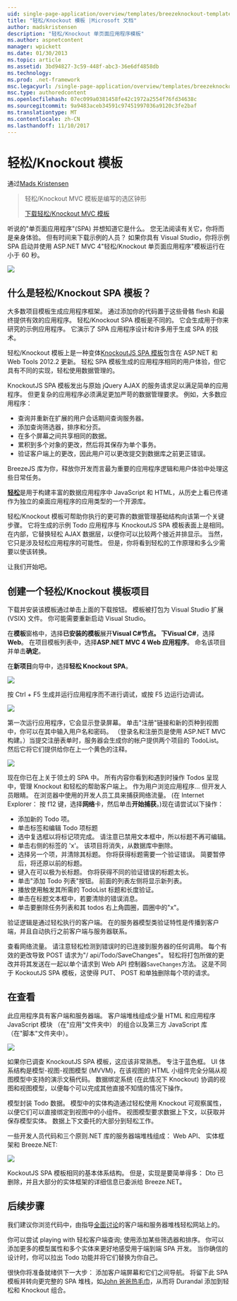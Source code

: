 ```yaml
---
uid: single-page-application/overview/templates/breezeknockout-template
title: "轻松/Knockout 模板 |Microsoft 文档"
author: madskristensen
description: "轻松/Knockout 单页面应用程序模板"
ms.author: aspnetcontent
manager: wpickett
ms.date: 01/30/2013
ms.topic: article
ms.assetid: 3bd94827-3c59-448f-abc3-36e6df4858db
ms.technology: 
ms.prod: .net-framework
msc.legacyurl: /single-page-application/overview/templates/breezeknockout-template
msc.type: authoredcontent
ms.openlocfilehash: 07ec099a0381458fe42c1972a2554f76fd34638c
ms.sourcegitcommit: 9a9483aceb34591c97451997036a9120c3fe2baf
ms.translationtype: MT
ms.contentlocale: zh-CN
ms.lasthandoff: 11/10/2017
---
```

<a name="breezeknockout-template"></a>轻松/Knockout 模板
====================
通过[Mads Kristensen](https://github.com/madskristensen)

> 轻松/Knockout MVC 模板是编写的选区钟形
> 
> [下载轻松/Knockout MVC 模板](https://go.microsoft.com/fwlink/?LinkId=282649)


听说的"单页面应用程序"(SPA) 并想知道它是什么。 您无法阅读有关它，你将而是亲身体验。 但有时间来下载示例的人员？ 如果你具有 Visual Studio，你将示例 SPA 启动并使用 ASP.NET MVC 4"轻松/Knockout 单页面应用程序"模板运行在小于 60 秒。

![](http://www.breezejs.com/sites/all/images/spa-template/ZephyrRunning.png)

## <a name="what-is-the-breezeknockout-spa-template"></a>什么是轻松/Knockout SPA 模板？

大多数项目模板生成应用程序框架。 通过添加你的代码置于这些骨骼 flesh 和最终提供有效的应用程序。 轻松/Knockout SPA 模板是不同的。 它会生成用于你来研究的示例应用程序。 它演示了 SPA 应用程序设计和许多用于生成 SPA 的技术。

轻松/Knockout 模板上是一种变体[KnockoutJS SPA 模板](../introduction/knockoutjs-template.md)包含在 ASP.NET 和 Web Tools 2012.2 更新。 轻松 SPA 模板生成的应用程序相同的用户体验，但它具有不同的实现，轻松使用数据管理的。

KnockoutJS SPA 模板发出与原始 jQuery AJAX 的服务请求足以满足简单的应用程序。 但更复杂的应用程序必须满足更加严苛的数据管理要求。 例如，大多数应用程序：

- 查询并重新在扩展的用户会话期间查询服务器。
- 添加查询筛选器，排序和分页。
- 在多个屏幕之间共享相同的数据。
- 累积到多个对象的更改，然后将其保存为单个事务。
- 验证客户端上的更改，因此用户可以更改提交到数据库之前更正错误。

BreezeJS 库为你，释放你开发而言最为重要的应用程序逻辑和用户体验中处理这些日常任务。

[**轻松**](http://www.breezejs.com/?utm_source=ms-spa)是用于构建丰富的数据应用程序中 JavaScript 和 HTML，从历史上看已传递作为独立的桌面应用程序的应用类型的一个开源库。

轻松/Knockout 模板可帮助你执行的更可靠的数据管理基础结构向该第一个关键步骤。 它将生成的示例 Todo 应用程序与 KnockoutJS SPA 模板表面上是相同。 在内部，它替换轻松 AJAX 数据层，以便你可以比较两个接近并排显示。 当然，它只是涉及轻松应用程序的可能性。 但是，你将看到轻松的工作原理和多么少需要以使该转换。

让我们开始吧。

## <a name="create-a-breezeknockout-template-project"></a>创建一个轻松/Knockout 模板项目

下载并安装该模板通过单击上面的下载按钮。 模板被打包为 Visual Studio 扩展 (VSIX) 文件。 你可能需要重新启动 Visual Studio。

在**模板**窗格中，选择**已安装的模板**展开**Visual C#**节点。 下**Visual C#**，选择**Web**。 在项目模板列表中，选择**ASP.NET MVC 4 Web 应用程序**。 命名该项目并单击**确定**。

在**新项目**向导中，选择**轻松 Knockout SPA**。

![](http://www.breezejs.com/sites/all/images/spa-template/SelectBreezeKOSpaTemplate.png)

按 Ctrl + F5 生成并运行应用程序而不进行调试，或按 F5 边运行边调试。

![](http://www.breezejs.com/sites/all/images/spa-template/ZephyrRunning.png)

第一次运行应用程序，它会显示登录屏幕。 单击"注册"链接和新的页种到视图中，你可以在其中输入用户名和密码。 （登录名和注册页是使用 ASP.NET MVC 构建。）当提交注册表单时，服务器会生成你的帐户提供两个项目的 TodoList。 然后它将它们提供给你在上一个黄色的注释。

![](http://www.breezejs.com/sites/all/images/spa-template/TodoList.png)

现在你已在上关于领土的 SPA 中。 所有内容你看到和遇到时操作 Todos 呈现中，管理 Knockout 和轻松的帮助客户端上。 作为用户浏览应用程序... 但开发人员眼睛。 在浏览器中使用的开发人员工具来捕获网络流量。 (在 Internet Explorer： 按 f12 键，选择**网络**卡，然后单击**开始捕获**。)现在请尝试以下操作：

- 添加新的 Todo 项。
- 单击标签和编辑 Todo 项标题
- 选中复选框以将标记项完成。 请注意已禁用文本框中，所以标题不再可编辑。
- 单击右侧的标签的 'x'。 该项目将消失，从数据库中删除。
- 选择另一个项，并清除其标题。 你将获得标题需要一个验证错误。 简要暂停后，将还原以前的标题。
- 键入在可以极为长标题。 你将获得不同的验证错误的标题太长。
- 单击"添加 Todo 列表"按钮。 前面的列表左侧将显示新列表。
- 播放使用触发其所需的 TodoList 标题和长度验证。
- 单击在标题文本框中，若要清除的错误消息。
- 单击要删除任务列表和其 todos 右上角圆圈，圆圈中的"x"。

验证逻辑是通过轻松执行的客户端。 在的服务器模型类验证特性是传播到客户端，并且自动执行之前客户端与服务器联系。

查看网络流量。 请注意轻松检测到错误时的已连接到服务器的任何调用。 每个有效的更改导致 POST 请求为"/ api/Todo/SaveChanges"。 轻松将打包所做的更改并将其发送在一起以单个请求到 Web API 控制器`SaveChanges`方法。 这是不同于 KockoutJS SPA 模板，这使得 PUT、 POST 和单独删除每个项的请求。

## <a name="peek-inside"></a>在查看

此应用程序具有客户端和服务器端。 客户端堆栈组成少量 HTML 和应用程序 JavaScript 模块 （在"应用"文件夹中） 的组合以及第三方 JavaScript 库 （在"脚本"文件夹中）。

![](http://www.breezejs.com/sites/all/images/spa-template/ClientArchitecture.png)

如果你已调查 KnockoutJS SPA 模板，这应该非常熟悉。 专注于蓝色框。 UI 体系结构是模型-视图-视图模型 (MVVM)，在该视图的 HTML 小组件完全分隔从视图模型中支持的演示文稿代码。 数据绑定系统 (在此情况下 Knockout) 协调的视图和视图模型，以便每个可以完成其他直接不知情的情况下操作。

模型封装 Todo 数据。 模型中的实体构造通过轻松使用 Knockout 可观察属性，以便它们可以直接绑定到视图中的小组件。 视图模型要求数据上下文，以获取并保存模型实体。 数据上下文委托的大部分到轻松工作。

一些开发人员代码和三个原则.NET 库的服务器端堆栈组成： Web API、 实体框架和 Breeze.NET:

![](http://www.breezejs.com/sites/all/images/spa-template/ServerArchitecture.png)

KockoutJS SPA 模板相同的基本体系结构。 但是，实现是要简单得多： Dto 已删除，并且大部分的实体框架的详细信息已委派给 Breeze.NET。

## <a name="next-steps"></a>后续步骤

我们建议你浏览代码中，由指导[全面讨论](http://www.breezejs.com/spa-template?utm_source=ms-spa)的客户端和服务器堆栈轻松网站上的。

你可以尝试 playing with 轻松客户端查询; 使用添加某些筛选器和排序。 你可以添加更多的模型属性和多个实体来更好地感受用于端到端 SPA 开发。 当你确信的设计时，你可以拉出 Todo 功能并将它们替换为你自己。

很快你将准备就绪供下一大步： 添加客户端屏幕和它们之间导航。 将留下此 SPA 模板并转向更完整的 SPA 堆栈，如[John 爸爸热毛巾](https://github.com/johnpapa/HotTowel#readme "热毛巾")，从而将 Durandal 添加到轻松和 Knockout 组合。
